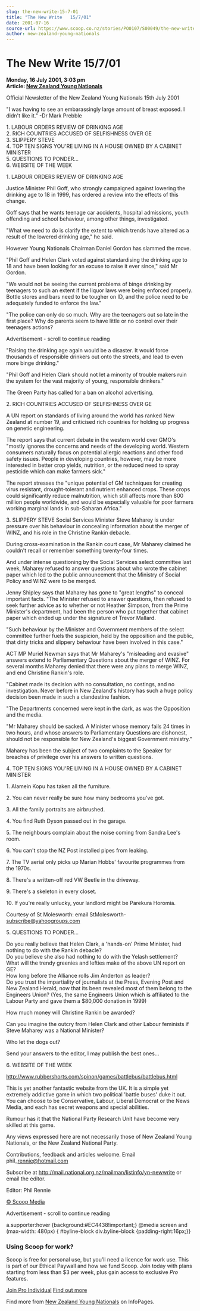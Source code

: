 ```yaml
---
slug: the-new-write-15-7-01
title: "The New Write   15/7/01"
date: 2001-07-16
source-url: https://www.scoop.co.nz/stories/PO0107/S00049/the-new-write-15701.htm
author: new-zealand-young-nationals
---
```

The New Write 15/7/01
=====================

**Monday, 16 July 2001, 3:03 pm**  
**Article: [New Zealand Young Nationals](https://info.scoop.co.nz/New_Zealand_Young_Nationals)**

Official Newsletter of the New Zealand Young Nationals 15th July 2001

"I was having to see an embarassingly large amount of breast exposed. I didn't like it." -Dr Mark Prebble

1\. LABOUR ORDERS REVIEW OF DRINKING AGE  
2\. RICH COUNTRIES ACCUSED OF SELFISHNESS OVER GE  
3\. SLIPPERY STEVE  
4\. TOP TEN SIGNS YOU'RE LIVING IN A HOUSE OWNED BY A CABINET MINISTER  
5\. QUESTIONS TO PONDER...  
6\. WEBSITE OF THE WEEK

1\. LABOUR ORDERS REVIEW OF DRINKING AGE

Justice Minister Phil Goff, who strongly campaigned against lowering the drinking age to 18 in 1999, has ordered a review into the effects of this change.

Goff says that he wants teenage car accidents, hospital admissions, youth offending and school behaviour, among other things, investigated.

"What we need to do is clarify the extent to which trends have altered as a result of the lowered drinking age," he said.

However Young Nationals Chairman Daniel Gordon has slammed the move.

"Phil Goff and Helen Clark voted against standardising the drinking age to 18 and have been looking for an excuse to raise it ever since," said Mr Gordon.

"We would not be seeing the current problems of binge drinking by teenagers to such an extent if the liquor laws were being enforced properly. Bottle stores and bars need to be tougher on ID, and the police need to be adequately funded to enforce the law."

"The police can only do so much. Why are the teenagers out so late in the first place? Why do parents seem to have little or no control over their teenagers actions?

Advertisement - scroll to continue reading





"Raising the drinking age again would be a disaster. It would force thousands of responsible drinkers out onto the streets, and lead to even more binge drinking."

"Phil Goff and Helen Clark should not let a minority of trouble makers ruin the system for the vast majority of young, responsible drinkers."

The Green Party has called for a ban on alcohol advertising.

2\. RICH COUNTRIES ACCUSED OF SELFISHNESS OVER GE

A UN report on standards of living around the world has ranked New Zealand at number 19, and criticised rich countries for holding up progress on genetic engineering.

The report says that current debate in the western world over GMO's "mostly ignores the concerns and needs of the developing world. Western consumers naturally focus on potential allergic reactions and other food safety issues. People in developing countries, however, may be more interested in better crop yields, nutrition, or the reduced need to spray pesticide which can make farmers sick."

The report stresses the "unique potential of GM techniques for creating virus resistant, drought-tolerant and nutrient enhanced crops. These crops could significantly reduce malnutrition, which still affects more than 800 million people worldwide, and would be especially valuable for poor farmers working marginal lands in sub-Saharan Africa."

3\. SLIPPERY STEVE Social Services Minister Steve Maharey is under pressure over his behaviour in concealing information about the merger of WINZ, and his role in the Christine Rankin debacle.

During cross-examination in the Rankin court case, Mr Maharey claimed he couldn't recall or remember something twenty-four times.

And under intense questioning by the Social Services select committee last week, Maharey refused to answer questions about who wrote the cabinet paper which led to the public announcement that the Ministry of Social Policy and WINZ were to be merged.

Jenny Shipley says that Maharey has gone to "great lengths" to conceal important facts. "The Minister refused to answer questions, then refused to seek further advice as to whether or not Heather Simpson, from the Prime Minister's department, had been the person who put together that cabinet paper which ended up under the signature of Trevor Mallard.

"Such behaviour by the Minister and Government members of the select committee further fuels the suspicion, held by the opposition and the public, that dirty tricks and slippery behaviour have been involved in this case."

ACT MP Muriel Newman says that Mr Maharey's "misleading and evasive" answers extend to Parliamentary Questions about the merger of WINZ. For several months Maharey denied that there were any plans to merge WINZ, and end Christine Rankin's role.

"Cabinet made its decision with no consultation, no costings, and no investigation. Never before in New Zealand's history has such a huge policy decision been made in such a clandestine fashion.

"The Departments concerned were kept in the dark, as was the Opposition and the media.

"Mr Maharey should be sacked. A Minister whose memory fails 24 times in two hours, and whose answers to Parliamentary Questions are dishonest, should not be responsible for New Zealand's biggest Government ministry."

Maharey has been the subject of two complaints to the Speaker for breaches of privilege over his answers to written questions.

4\. TOP TEN SIGNS YOU'RE LIVING IN A HOUSE OWNED BY A CABINET MINISTER

1\. Alamein Kopu has taken all the furniture.

2\. You can never really be sure how many bedrooms you've got.

3\. All the family portraits are airbrushed.

4\. You find Ruth Dyson passed out in the garage.

5\. The neighbours complain about the noise coming from Sandra Lee's room.

6\. You can't stop the NZ Post installed pipes from leaking.

7\. The TV aerial only picks up Marian Hobbs' favourite programmes from the 1970s.

8\. There's a written-off red VW Beetle in the driveway.

9\. There's a skeleton in every closet.

10\. If you're really unlucky, your landlord might be Parekura Horomia.

Courtesy of St Molesworth: email StMolesworth- subscribe@yahoogroups.com

5\. QUESTIONS TO PONDER...

Do you really believe that Helen Clark, a 'hands-on' Prime Minister, had nothing to do with the Rankin debacle?  
Do you believe she also had nothing to do with the Yelash settlement?  
What will the trendy greenies and lefties make of the above UN report on GE?  
How long before the Alliance rolls Jim Anderton as leader?  
Do you trust the impartiality of journalists at the Press, Evening Post and New Zealand Herald, now that its been revealed most of them belong to the Engineers Union? (Yes, the same Engineers Union which is affiliated to the Labour Party and gave them a $80,000 donation in 1999)

How much money will Christine Rankin be awarded?

Can you imagine the outcry from Helen Clark and other Labour feminists if Steve Maharey was a National Minister?

Who let the dogs out?

Send your answers to the editor, I may publish the best ones...

6\. WEBSITE OF THE WEEK

http://www.rubbershorts.com/spinon/games/battlebus/battlebus.html

This is yet another fantastic website from the UK. It is a simple yet extremely addictive game in which two political 'battle buses' duke it out. You can choose to be Conservative, Labour, Liberal Democrat or the News Media, and each has secret weapons and special abilities.

Rumour has it that the National Party Research Unit have become very skilled at this game.

Any views expressed here are not necessarily those of New Zealand Young Nationals, or the New Zealand National Party.

Contributions, feedback and articles welcome. Email phil\_rennie@hotmail.com

Subscribe at http://mail.national.org.nz/mailman/listinfo/yn-newwrite or email the editor.

Editor: Phil Rennie

  

[© Scoop Media](http://www.scoop.co.nz/about/terms.html)  

Advertisement - scroll to continue reading



a.supporter:hover {background:#EC4438!important;} @media screen and (max-width: 480px) { #byline-block div.byline-block {padding-right:16px;}}

### Using Scoop for work?

Scoop is free for personal use, but you’ll need a licence for work use. This is part of our Ethical Paywall and how we fund Scoop. Join today with plans starting from less than $3 per week, plus gain access to exclusive _Pro_ features.  
  
[Join Pro Individual](https://pro.scoop.co.nz/Individual/?from=ProIn24) [Find out more](https://pro.scoop.co.nz/using-scoop-for-work/?from=ProIn24)

Find more from [New Zealand Young Nationals](https://info.scoop.co.nz/New_Zealand_Young_Nationals) on InfoPages.